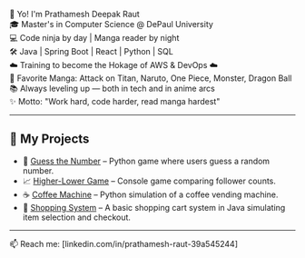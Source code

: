 👋 Yo! I'm Prathamesh Deepak Raut  
🎓 Master's in Computer Science @ DePaul University  
💻 Code ninja by day | Manga reader by night  
🛠️ Java | Spring Boot | React | Python | SQL  
☁️ Training to become the Hokage of AWS & DevOps ☁️    
🎴 Favorite Manga: Attack on Titan, Naruto, One Piece, Monster, Dragon Ball  
📚 Always leveling up — both in tech and in anime arcs  
✨ Motto: "Work hard, code harder, read manga hardest"

---

## 🚀 My Projects

- 🔢 [Guess the Number](https://github.com/rautpdr/Guess-the-number) – Python game where users guess a random number.
- 📈 [Higher-Lower Game](https://github.com/rautpdr/Higher-Lower-game) – Console game comparing follower counts.
- ☕ [Coffee Machine](https://github.com/rautpdr/Coffee_machine) – Python simulation of a coffee vending machine.
- 🛒 [Shopping System](https://github.com/rautpdr/Shopping-System) – A basic shopping cart system in Java simulating item selection and checkout.


---

📫 Reach me: [linkedin.com/in/prathamesh-raut-39a545244]
